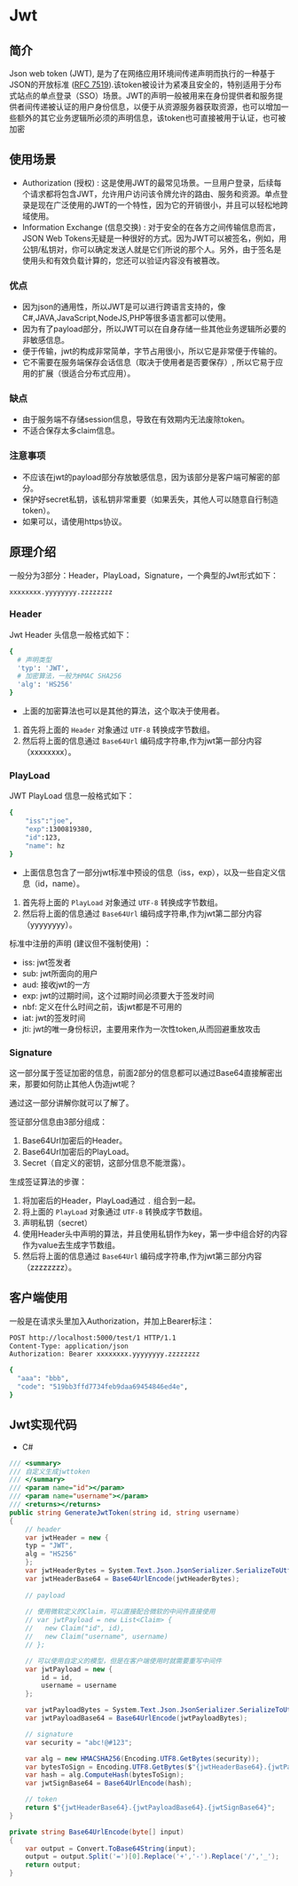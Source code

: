 # Jwt

## 简介

Json web token (JWT), 是为了在网络应用环境间传递声明而执行的一种基于JSON的开放标准 ([RFC 7519](https://tools.ietf.org/html/rfc7519)).该token被设计为紧凑且安全的，特别适用于分布式站点的单点登录（SSO）场景。JWT的声明一般被用来在身份提供者和服务提供者间传递被认证的用户身份信息，以便于从资源服务器获取资源，也可以增加一些额外的其它业务逻辑所必须的声明信息，该token也可直接被用于认证，也可被加密

## 使用场景

* Authorization (授权) : 这是使用JWT的最常见场景。一旦用户登录，后续每个请求都将包含JWT，允许用户访问该令牌允许的路由、服务和资源。单点登录是现在广泛使用的JWT的一个特性，因为它的开销很小，并且可以轻松地跨域使用。
* Information Exchange (信息交换) : 对于安全的在各方之间传输信息而言，JSON Web Tokens无疑是一种很好的方式。因为JWT可以被签名，例如，用公钥/私钥对，你可以确定发送人就是它们所说的那个人。另外，由于签名是使用头和有效负载计算的，您还可以验证内容没有被篡改。

### 优点

* 因为json的通用性，所以JWT是可以进行跨语言支持的，像C#,JAVA,JavaScript,NodeJS,PHP等很多语言都可以使用。
* 因为有了payload部分，所以JWT可以在自身存储一些其他业务逻辑所必要的非敏感信息。
* 便于传输，jwt的构成非常简单，字节占用很小，所以它是非常便于传输的。
* 它不需要在服务端保存会话信息（取决于使用者是否要保存）, 所以它易于应用的扩展（很适合分布式应用）。

### 缺点

* 由于服务端不存储session信息，导致在有效期内无法废除token。
* 不适合保存太多claim信息。

### 注意事项

* 不应该在jwt的payload部分存放敏感信息，因为该部分是客户端可解密的部分。
* 保护好secret私钥，该私钥非常重要（如果丢失，其他人可以随意自行制造token）。
* 如果可以，请使用https协议。

## 原理介绍

一般分为3部分：Header，PlayLoad，Signature，一个典型的Jwt形式如下：

```
xxxxxxxx.yyyyyyyy.zzzzzzzz
```

### Header

Jwt Header 头信息一般格式如下：

```bash
{
  # 声明类型
  'typ': 'JWT',
  # 加密算法，一般为HMAC SHA256
  'alg': 'HS256'
}
```
* 上面的加密算法也可以是其他的算法，这个取决于使用者。

1. 首先将上面的 `Header` 对象通过 `UTF-8` 转换成字节数组。
1. 然后将上面的信息通过 `Base64Url` 编码成字符串,作为jwt第一部分内容（xxxxxxxx）。

### PlayLoad

JWT PlayLoad 信息一般格式如下：

```bash
{
    "iss":"joe",
    "exp":1300819380,
    "id":123,
    "name": hz
}
```
* 上面信息包含了一部分jwt标准中预设的信息（iss，exp），以及一些自定义信息（id，name）。

1. 首先将上面的 `PlayLoad` 对象通过 `UTF-8` 转换成字节数组。
1. 然后将上面的信息通过 `Base64Url` 编码成字符串,作为jwt第二部分内容（yyyyyyyy）。

标准中注册的声明 (建议但不强制使用) ：

* iss: jwt签发者
* sub: jwt所面向的用户
* aud: 接收jwt的一方
* exp: jwt的过期时间，这个过期时间必须要大于签发时间
* nbf: 定义在什么时间之前，该jwt都是不可用的
* iat: jwt的签发时间
* jti: jwt的唯一身份标识，主要用来作为一次性token,从而回避重放攻击

### Signature

这一部分属于签证加密的信息，前面2部分的信息都可以通过Base64直接解密出来，那要如何防止其他人伪造jwt呢？

通过这一部分讲解你就可以了解了。

签证部分信息由3部分组成：

1. Base64Url加密后的Header。
1. Base64Url加密后的PlayLoad。
1. Secret（自定义的密钥，这部分信息不能泄露）。

生成签证算法的步骤：

1. 将加密后的Header，PlayLoad通过 `.` 组合到一起。
1. 将上面的 `PlayLoad` 对象通过 `UTF-8` 转换成字节数组。
1. 声明私钥（secret）
1. 使用Header头中声明的算法，并且使用私钥作为key，第一步中组合好的内容作为value去生成字节数组。
1. 然后将上面的信息通过 `Base64Url` 编码成字符串,作为jwt第三部分内容（zzzzzzzz）。

## 客户端使用

一般是在请求头里加入Authorization，并加上Bearer标注：
```bash
POST http://localhost:5000/test/1 HTTP/1.1
Content-Type: application/json
Authorization: Bearer xxxxxxxx.yyyyyyyy.zzzzzzzz

{
  "aaa": "bbb",
  "code": "519bb3ffd7734feb9daa69454846ed4e",
}
```

## Jwt实现代码

* C#

```csharp
/// <summary>
/// 自定义生成jwttoken
/// </summary>
/// <param name="id"></param>
/// <param name="username"></param>
/// <returns></returns>
public string GenerateJwtToken(string id, string username)
{
    // header
    var jwtHeader = new {
    typ = "JWT",
    alg = "HS256"
    };
    var jwtHeaderBytes = System.Text.Json.JsonSerializer.SerializeToUtf8Bytes(jwtHeader);
    var jwtHeaderBase64 = Base64UrlEncode(jwtHeaderBytes);
    
    // payload
    
    // 使用微软定义的Claim，可以直接配合微软的中间件直接使用
    // var jwtPayload = new List<Claim> {
    //   new Claim("id", id),
    //   new Claim("username", username)
    // };

    // 可以使用自定义的模型，但是在客户端使用时就需要重写中间件
    var jwtPayload = new {
        id = id,
        username = username
    };

    var jwtPayloadBytes = System.Text.Json.JsonSerializer.SerializeToUtf8Bytes(jwtPayload);
    var jwtPayloadBase64 = Base64UrlEncode(jwtPayloadBytes);

    // signature
    var security = "abc!@#123";

    var alg = new HMACSHA256(Encoding.UTF8.GetBytes(security));
    var bytesToSign = Encoding.UTF8.GetBytes($"{jwtHeaderBase64}.{jwtPayloadBase64}");
    var hash = alg.ComputeHash(bytesToSign);
    var jwtSignBase64 = Base64UrlEncode(hash);

    // token
    return $"{jwtHeaderBase64}.{jwtPayloadBase64}.{jwtSignBase64}";
}

private string Base64UrlEncode(byte[] input)
{
    var output = Convert.ToBase64String(input);
    output = output.Split('=')[0].Replace('+','-').Replace('/','_');
    return output;
}
```